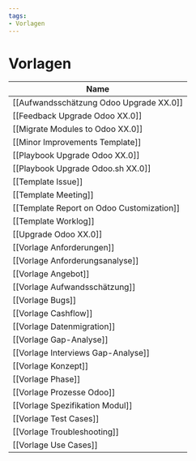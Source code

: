 ```yaml
---
tags:
- Vorlagen
---
```

# Vorlagen

| Name                                      |
| ----------------------------------------- |
| [[Aufwandsschätzung Odoo Upgrade XX.0]]   |
| [[Feedback Upgrade Odoo XX.0]]            |
| [[Migrate Modules to Odoo XX.0]]          |
| [[Minor Improvements Template]]           |
| [[Playbook Upgrade Odoo XX.0]]            |
| [[Playbook Upgrade Odoo.sh XX.0]]         |
| [[Template Issue]]                        |
| [[Template Meeting]]                      |
| [[Template Report on Odoo Customization]] |
| [[Template Worklog]]                      |
| [[Upgrade Odoo XX.0]]                     |
| [[Vorlage Anforderungen]]                 |
| [[Vorlage Anforderungsanalyse]]           |
| [[Vorlage Angebot]]                       |
| [[Vorlage Aufwandsschätzung]]             |
| [[Vorlage Bugs]]                          |
| [[Vorlage Cashflow]]                      |
| [[Vorlage Datenmigration]]                |
| [[Vorlage Gap-Analyse]]                   |
| [[Vorlage Interviews Gap-Analyse]]        |
| [[Vorlage Konzept]]                       |
| [[Vorlage Phase]]                         |
| [[Vorlage Prozesse Odoo]]                 |
| [[Vorlage Spezifikation Modul]]      |
| [[Vorlage Test Cases]]                    |
| [[Vorlage Troubleshooting]]               |
| [[Vorlage Use Cases]]                     |
